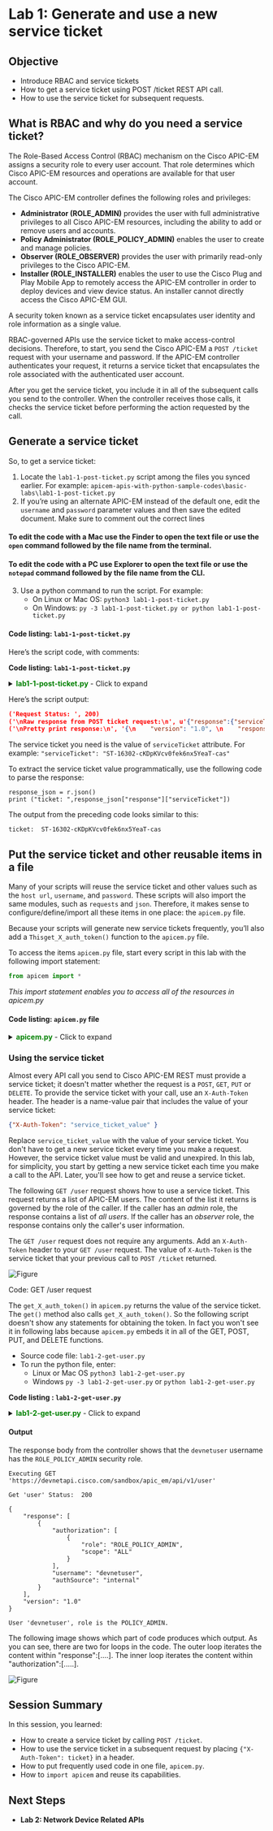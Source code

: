 ﻿# Lab 1: Generate and use a new service ticket

## Objective

* Introduce RBAC and service tickets
* How to get a service ticket using POST /ticket REST API call.
* How to use the service ticket for subsequent requests.

## What is RBAC and why do you need a service ticket?

The Role-Based Access Control (RBAC) mechanism on the Cisco APIC-EM assigns a security role to every user account. That role determines which Cisco APIC-EM resources and operations are available for that user account.

The Cisco APIC-EM controller defines the following roles and privileges:

* **Administrator (ROLE_ADMIN)** provides the user with full administrative privileges to all Cisco APIC-EM resources, including the ability to add or remove users and accounts.
* **Policy Administrator (ROLE_POLICY_ADMIN)** enables the user to create and manage policies.
* **Observer (ROLE_OBSERVER)** provides the user with primarily read-only privileges to the Cisco APIC-EM.
* **Installer (ROLE_INSTALLER)** enables the user to use the Cisco Plug and Play Mobile App to remotely access the APIC-EM controller in order to deploy devices and view device status. An installer cannot directly access the Cisco APIC-EM GUI.

A security token known as a service ticket encapsulates user identity and role information as a single value.

RBAC-governed APIs use the service ticket to make access-control decisions. Therefore, to start, you send the Cisco APIC-EM a `POST /ticket` request with your username and password. If the APIC-EM controller authenticates your request, it returns a service ticket that encapsulates the role associated with the authenticated user account.

After you get the service ticket, you include it in all of the subsequent calls you send to the controller. When the controller receives those calls, it checks the service ticket before performing the action requested by the call.

## Generate a service ticket

So, to get a service ticket:

1. Locate the `lab1-1-post-ticket.py` script among the files you synced earlier. For example: `apicem-apis-with-python-sample-codes\basic-labs\lab1-1-post-ticket.py`
2. If you’re using an alternate APIC-EM instead of the default one, edit the `username` and `password` parameter values and then save the edited document. Make sure to comment out the correct lines
#### To edit the code with a Mac use the Finder to open the text file or use the `open` command followed by the file name from the terminal.
#### To edit the code with a PC use Explorer to open the text file or use the `notepad` command followed by the file name from the CLI.
3. Use a python command to run the script. For example:
    * On Linux or Mac OS: `python3 lab1-1-post-ticket.py`
    * On Windows: `py -3 lab1-1-post-ticket.py or python lab1-1-post-ticket.py`

#### Code listing: `lab1-1-post-ticket.py`

Here’s the script code, with comments:

**Code listing: `lab1-1-post-ticket.py`**

<details>
<summary><font color='green'><b>lab1-1-post-ticket.py</b></font> - Click to expand</summary>

<pre><code>
"""
This script retrieves an authentication token from APIC-EM and prints out its value
It is standalone, without dependencies.
"""

import requests   # Use Python "requests" module to do HTTP GET query
import json       # Import JSON encoder and decode module

requests.packages.urllib3.disable_warnings() # Disable warnings

# APIC-EM IP, modify these parameters if you are using your APIC-EM
apicem_ip = "devnetapi.cisco.com/sandbox/apic_em"
username = "devnetuser"
password = "Cisco123!"
version = "v1"

# JSONhttps://sandboxapic.cisco.com/ input
r_json = {
    "username": username,
    "password": password
}

# POST ticket API URL
post_url = "https://"+apicem_ip+"/api/"+version+"/ticket"

# All APIC-EM REST API request and response content type is JSON.
headers = {'content-type': 'application/json'}

# Make request and get response - "resp" is the response of this request
resp = requests.post(post_url, json.dumps(r_json), headers=headers,verify=False)
print ("Request Status: ",resp.status_code)

# Get the json-encoded content from response
response_json = resp.json()
print ("\nRaw response from POST ticket request:\n",resp.text)
# Not that easy to read the raw response, so try the formatted print out

# Pretty print the raw response
print ("\nPretty print response:\n",json.dumps(response_json,indent=4))

</code></pre>

</details>


Here’s the script output:

```json
('Request Status: ', 200)
('\nRaw response from POST ticket request:\n', u'{"response":{"serviceTicket":"ST-16302-cKDpKVcv0fek6nx5YeaT-cas","idleTimeout":1800,"sessionTimeout":21600},"version":"1.0"}')
('\nPretty print response:\n', '{\n    "version": "1.0", \n    "response": {\n        "idleTimeout": 1800, \n        "sessionTimeout": 21600, \n        "serviceTicket": "ST-16302-cKDpKVcv0fek6nx5YeaT-cas"\n    }\n}')
```

The service ticket you need is the value of `serviceTicket` attribute. For example:
`"serviceTicket": "ST-16302-cKDpKVcv0fek6nx5YeaT-cas"`

To extract the service ticket value programmatically, use the following code to parse the response:

```
response_json = r.json()
print ("ticket: ",response_json["response"]["serviceTicket"])
```

The output from the preceding code looks similar to this:

`ticket:  ST-16302-cKDpKVcv0fek6nx5YeaT-cas`

## Put the service ticket and other reusable items in a file

Many of your scripts will reuse the service ticket and other values such as the `host url`, `username`, and `password`. These scripts will also import the same modules, such as `requests` and `json`. Therefore, it makes sense to configure/define/import all these items in one place: the `apicem.py` file.

Because your scripts will generate new service tickets frequently, you’ll also add a `Thisget_X_auth_token()` function to the `apicem.py` file.

To access the items `apicem.py` file, start every script in this lab with the following import statement:

```python
from apicem import *
```

*This import statement enables you to access all of the resources in apicem.py*

#### Code listing: `apicem.py` file <br>

<details>
<summary><font color='green'><b>apicem.py</b></font> - Click to expand</summary>

<pre><code>
"""
This script provides a function to get APIC-EM authentication token
and functions to make APIC-EM REST APIs request.
All required modules are imported by this script. So, use another script to import this script.
"""
import requests   # Use the Python external "requests" module for HTTP queries
import json
import sys

# All APIC-EM configuration is in apicem_config.py
import apicem_config  # APIC-EM IP is assigned in apicem_config.py
from tabulate import tabulate # Pretty-print tabular data in Python

# It's used to get rid of certificate warning messages when using Python 3.
# For more information, refer to: https://urllib3.readthedocs.org/en/latest/security.html
requests.packages.urllib3.disable_warnings() # Disable warning message

def get_X_auth_token(ip=apicem_config.APICEM_IP,ver=apicem_config.VERSION,uname=apicem_config.USERNAME,pword=apicem_config.PASSWORD):
    """
    This function returns a new service ticket.
    Passing ip, version, username and password when used as standalone function
    to overwrite the configuration shown.

    Parameters
    ----------
    ip (str): apic-em routable DNS address or ip
    ver (str): apic-em version
    uname (str): user name to authenticate with
    pword (str): password to authenticate with

    Return:
    ----------
    str: APIC-EM authentication token
    """

    # JSON input for the post ticket API request
    r_json = {
    "username": uname,
    "password": pword
    }
    # The URL for the post ticket API request
    post_url = "https://"+ip+"/api/"+ver+"/ticket"
    # All APIC-EM REST API query and response content type is JSON
    headers = {'content-type': 'application/json'}
    # POST request and response
    try:
        r = requests.post(post_url, data = json.dumps(r_json), headers=headers,verify=False)
        # Remove '#' to print out response
        # print (r.text)

        # return service ticket
        return r.json()["response"]["serviceTicket"]
    except:
        # Something wrong, cannot get service ticket
        print ("Status: %s"%r.status_code)
        print ("Response: %s"%r.text)
        sys.exit ()

def get(ip=apicem_config.APICEM_IP,ver=apicem_config.VERSION,uname=apicem_config.USERNAME,pword=apicem_config.PASSWORD,api='',params=''):
    """
    To simplify requests.get with default configuration.Return is the same as requests.get

    Parameters
    ----------
    ip (str): apic-em routable DNS address or ip
    ver (str): apic-em version
    uname (str): user name to authenticate with
    pword (str): password to authenticate with
    api (str): apic-em api without prefix
    params (str): optional parameter for GET request

    Return:
    -------
    object: an instance of the Response object(of requests module)
    """
    ticket = get_X_auth_token(ip,ver,uname,pword)
    headers = {"X-Auth-Token": ticket}
    url = "https://"+ip+"/api/"+ver+"/"+api
    print ("\nExecuting GET '%s'\n"%url)
    try:
    # The request and response of "GET" request
        resp= requests.get(url,headers=headers,params=params,verify = False)
        print ("GET '%s' Status: "%api,resp.status_code,'\n') # This is the http request status
        return(resp)
    except:
       print ("Something wrong with GET /",api)
       sys.exit()

def post(ip=apicem_config.APICEM_IP,ver=apicem_config.VERSION,uname=apicem_config.USERNAME,pword=apicem_config.PASSWORD,api='',data=''):
    """
    To simplify requests.post with default configuration. Return is the same as requests.post

    Parameters
    ----------
    ip (str): apic-em routable DNS address or ip
    ver (str): apic-em version
    uname (str): user name to authenticate with
    pword (str): password to authenticate with
    api (str): apic-em api without prefix
    data (JSON): JSON object

    Return:
    -------
    object: an instance of the Response object(of requests module)
    """
    ticket = get_X_auth_token(ip,ver,uname,pword)
    headers = {"content-type" : "application/json","X-Auth-Token": ticket}
    url = "https://"+ip+"/api/"+ver+"/"+api
    print ("\nExecuting POST '%s'\n"%url)
    try:
    # The request and response of "POST" request
        resp= requests.post(url,json.dumps(data),headers=headers,verify = False)
        print ("POST '%s' Status: "%api,resp.status_code,'\n') # This is the http request status
        return(resp)
    except:
       print ("Something wrong with POST /",api)
       sys.exit()

def put(ip=apicem_config.APICEM_IP,ver=apicem_config.VERSION,uname=apicem_config.USERNAME,pword=apicem_config.PASSWORD,api='',data=''):
    """
    To simplify requests.put with default configuration.Return is the same as requests.put

    Parameters
    ----------
    ip (str): apic-em routable DNS address or ip
    version (str): apic-em version
    username (str): user name to authenticate with
    password (str): password to authenticate with
    api (str): apic-em api without prefix
    data (JSON): JSON object

    Return:
    -------
    object: an instance of the Response object(of requests module)
    """
    ticket = get_X_auth_token(ip,ver,uname,pword)
    headers = {"content-type" : "application/json","X-Auth-Token": ticket}
    url = "https://"+ip+"/api/"+ver+"/"+api
    print ("\nExecuting PUT '%s'\n"%url)
    try:
    # The request and response of "PUT" request
        resp= requests.put(url,json.dumps(data),headers=headers,verify = False)
        print ("PUT '%s' Status: "%api,resp.status_code,'\n') # This is the http request status
        return(resp)
    except:
       print ("Something wrong with PUT /",api)
       sys.exit()

def delete(ip=apicem_config.APICEM_IP,ver=apicem_config.VERSION,uname=apicem_config.USERNAME,pword=apicem_config.PASSWORD,api='',params=''):
    """
    To simplify requests.delete with default configuration.Return is the same as requests.delete

    Parameters
    ----------
    ip (str): apic-em routable DNS address or ip
    ver (str): apic-em version
    uname (str): user name to authenticate with
    pword (str): password to authenticate with
    api (str): apic-em api without prefix
    params (str): optional parameter for DELETE request

    Return:
    -------
    object: an instance of the Response object(of requests module)
    """
    ticket = get_X_auth_token(ip,ver,uname,pword)
    headers = {"content-type" : "application/json","X-Auth-Token": ticket}
    url = "https://"+ip+"/api/"+ver+"/"+api
    print ("\nExecuting DELETE '%s'\n"%url)
    try:
    # The request and response of "DELETE" request
        resp= requests.delete(url,headers=headers,params=params,verify = False)
        print ("DELETE '%s' Status: "%api,resp.status_code,'\n') # This is the http request status
        return(resp)
    except:
       print ("Something wrong with DELETE /",api)
</code></pre>

</details>

### Using the service ticket

Almost every API call you send to Cisco APIC-EM REST must provide a service ticket; it doesn't matter whether the request is a `POST`, `GET`, `PUT` or `DELETE`. To provide the service ticket with your call, use an `X-Auth-Token` header. The header is a name-value pair that includes the value of your service ticket:

```json
{"X-Auth-Token": "service_ticket_value" }
```

Replace `service_ticket_value` with the value of your service ticket. You don't have to get a new service ticket every time you make a request. However, the service ticket value must be valid and unexpired. In this lab, for simplicity, you start by getting a new service ticket each time you make a call to the API. Later, you'll see how to get and reuse a service ticket.

The following `GET /user` request shows how to use a service ticket. This request returns a list of APIC-EM users. The content of the list it returns is governed by the role of the caller. If the caller has an *admin* role, the response contains a list of *all users*. If the caller has an *observer* role, the response contains only the caller's user information.

The `GET /user` request does not require any arguments. Add an `X-Auth-Token` header to your `GET /user` request. The value of `X-Auth-Token` is the service ticket that your previous call to `POST /ticket` returned.

![Figure](/posts/files/apic-em-basic/header.jpg)

Code: GET /user request

The `get_X_auth_token()` in `apicem.py` returns the value of the service ticket. The `get()` method also calls `get_X_auth_token()`. So the following script doesn't show any statements for obtaining the token. In fact you won't see it in following labs because `apicem.py` embeds it in all of the GET, POST, PUT, and DELETE functions.


*  Source code file: `lab1-2-get-user.py`
*  To run the python file, enter:
    * Linux or Mac OS  `python3 lab1-2-get-user.py`
    * Windows `py -3 lab1-2-get-user.py` or `python lab1-2-get-user.py`

**Code listing : `lab1-2-get-user.py`**

<details>
<summary><font color='green'><b>lab1-2-get-user.py</b></font> - Click to expand</summary>

<pre><code>
"""
Script name: lab1-2-get-user.py
Get all APIC-EM users with their roles
"""

from apicem import *


# Controller ip, username and password are defined in apicem_config.py
# The get() function is defined in apicem.py
# Get token function is called in get() function
try:
    resp= get(api="user")
    response_json = resp.json() # Get the json-encoded content from response
    print (json.dumps(response_json,indent=4),'\n') # Convert "response_json" object to a JSON formatted string and print it out
except:
    print ("Something wrong with GET /user request")
    sys.exit()

# Parsing raw response to list out all users and their role
for item in response_json["response"]:
    for item1 in item["authorization"]:
        print ("User \'%s\', role is the %s."%(item["username"],(item1["role"])[5:]))

# [5:] = skip first 5 characters of string item1["role"]

</code></pre>
</details>


#### Output

The response body from the controller shows that the `devnetuser` username has the `ROLE_POLICY_ADMIN` security role.

```
Executing GET 'https://devnetapi.cisco.com/sandbox/apic_em/api/v1/user'

Get 'user' Status:  200

{
    "response": [
        {
            "authorization": [
                {
                    "role": "ROLE_POLICY_ADMIN",
                    "scope": "ALL"
                }
            ],
            "username": "devnetuser",
            "authSource": "internal"
        }
    ],
    "version": "1.0"
}

User 'devnetuser', role is the POLICY_ADMIN.
```

The following image shows which part of code produces which output. As you can see, there are two for loops in the code. The outer loop iterates the content within "response":[....]. The inner loop iterates the content within "authorization":[.....].

![Figure](/posts/files/apic-em-basic/get_user.jpg)

## Session Summary
In this session, you learned:

* How to create a service ticket by calling `POST /ticket`.
* How to use the service ticket in a subsequent request by placing `{"X-Auth-Token": ticket}` in a header.
* How to put frequently used code in one file, `apicem.py`.
* How to `import apicem` and reuse its capabilities.

## Next Steps
* **Lab 2: Network Device Related APIs**
